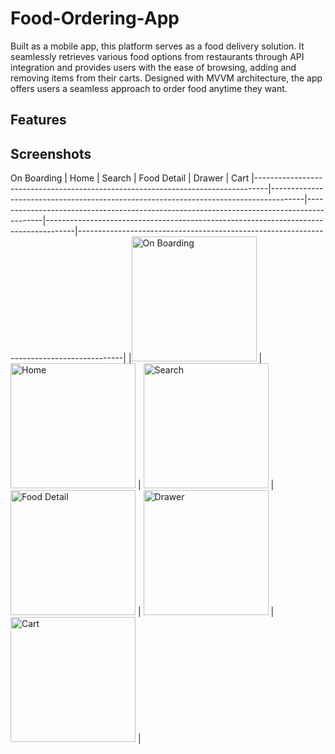 # Food-Ordering-App

Built as a mobile app, this platform serves as a food delivery solution. It seamlessly retrieves various food options from restaurants through API integration and provides users with the ease of browsing, adding and removing items from their carts.
Designed with MVVM architecture, the app offers users a seamless approach to order food anytime they want.

## Features


## Screenshots
 On Boarding                                                                            | Home                                                                          | Search                                                                             | Food Detail                                                                              | Drawer                                                                                | Cart
|---------------------------------------------------------------------------------|--------------------------------------------------------------------------------------|------------------------------------------------------------------------------------------|-------------------------------------------------------------------------------------|-----------------------------------------------------------------------------------------|
|<img src="https://github.com/Honor13/Food-Ordering-App/assets/53227891/b3df5333-3520-42f2-9f95-c8a43e1778f3" alt="On Boarding" style="width:200px"/> | <img src="https://github.com/Honor13/Food-Ordering-App/assets/53227891/5be63e7c-aff1-48e3-93fb-111a5923008a" alt="Home" style="width:200px"/> | <img src="https://github.com/Honor13/Food-Ordering-App/assets/53227891/6f706140-5fa0-4d32-9a95-d5547b3af27c" alt="Search" style="width:200px"/> |  <img src="https://github.com/Honor13/Food-Ordering-App/assets/53227891/859d9b2f-eb54-4577-b9cb-e9d23e01f8d0" alt="Food Detail" style="width:200px"/> | <img src="https://github.com/Honor13/Food-Ordering-App/assets/53227891/03b7a69d-dfcf-40da-bad1-6bd97d9fadcb" alt="Drawer" style="width:200px"/> | <img src="https://github.com/Honor13/Food-Ordering-App/assets/53227891/bfd0006e-b71e-4539-8efd-03db477ed5ea" alt="Cart" style="width:200px"/> |


